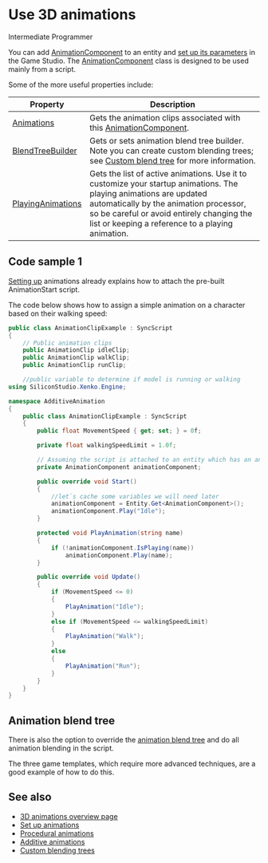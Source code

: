 # Use 3D animations
<span class="label label-doc-level">Intermediate</span>
<span class="label label-doc-audience">Programmer</span>

You can add [AnimationComponent](xref:SiliconStudio.Xenko.Animations.AnimationComponent) to an entity and [set up its parameters](set-up-animations.md) in the Game Studio. The [AnimationComponent](xref:SiliconStudio.Xenko.Animations.AnimationComponent) class is designed to be used mainly from a script. 

Some of the more useful properties include:

| Property | Description| 
| ----- | ---- |
| [Animations](xref:SiliconStudio.Xenko.Engine.AnimationComponent\(Animations\)) | Gets the animation clips associated with this [AnimationComponent](xref:SiliconStudio.Xenko.Animations.AnimationComponent). |
| [BlendTreeBuilder](xref:SiliconStudio.Xenko.Engine.AnimationComponent\(BlendTreeBuilder\)) | Gets or sets animation blend tree builder. Note you can create custom blending trees; see [Custom blend tree](custom-blending-trees.md) for more information. |	
| [PlayingAnimations](xref:SiliconStudio.Xenko.Engine.AnimationComponent\(PlayingAnimations\)) | Gets the list of active animations. Use it to customize your startup animations. The playing animations are updated automatically by the animation processor, so be careful or avoid entirely changing the list or keeping a reference to a playing animation. |

## Code sample 1

[Setting up](set-up-animations.md) animations already explains how to attach the pre-built AnimationStart script.

The code below shows how to assign a simple animation on a character based on their walking speed:

```cs
public class AnimationClipExample : SyncScript
{
    // Public animation clips
    public AnimationClip idleClip;
    public AnimationClip walkClip;
    public AnimationClip runClip;

    //public variable to determine if model is running or walking
using SiliconStudio.Xenko.Engine;

namespace AdditiveAnimation
{
    public class AnimationClipExample : SyncScript
    {
        public float MovementSpeed { get; set; } = 0f;

        private float walkingSpeedLimit = 1.0f;

        // Assuming the script is attached to an entity which has an animation component
        private AnimationComponent animationComponent;

        public override void Start()
        {
            //let`s cache some variables we will need later
            animationComponent = Entity.Get<AnimationComponent>();
            animationComponent.Play("Idle");
        }

        protected void PlayAnimation(string name)
        {
            if (!animationComponent.IsPlaying(name))
                animationComponent.Play(name);
        }

        public override void Update()
        {
            if (MovementSpeed <= 0)
            {
                PlayAnimation("Idle");
            }
            else if (MovementSpeed <= walkingSpeedLimit)
            {
                PlayAnimation("Walk");
            }
            else 
            {
                PlayAnimation("Run");
            }
        }
    }
}
```

## Animation blend tree

There is also the option to override the [animation blend tree](custom-blending-trees.md) and do all animation blending in the script.

The three game templates, which require more advanced techniques, are a good example of how to do this.

## See also

* [3D animations overview page](3d-animation.md)
* [Set up animations](set-up-animations.md)
* [Procedural animations](procedural-animation.md)
* [Additive animations](additive-animation.md)
* [Custom blending trees](custom-blending-trees.md)
